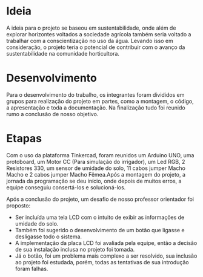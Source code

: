# Ideia

  A ideia para o projeto se baseou em sustentabilidade, onde além de explorar horizontes voltados a 
sociedade agrícola também seria voltado a trabalhar com a conscientização no uso da água.
Levando isso em consideração, o projeto teria o potencial de contribuir com o avanço da
sustentabilidade na comunidade horticultora.

# Desenvolvimento

   Para o desenvolvimento do trabalho, os integrantes foram divididos em grupos para realização
do projeto em partes, como a montagem, o código, a apresentação e toda a documentação.
Na finalização tudo foi reunido rumo a conclusão de nosso objetivo.

# Etapas

  Com o uso da plataforma Tinkercad, foram reunidos um Arduino UNO, uma protoboard, um Motor CC 
(Para simulação do irrigador), um Led RGB, 2 Resistores 330, um sensor de umidade do solo, 
11 cabos jumper Macho Macho e 2 cabos jumper Macho Fêmea.Após a montagem do projeto, a jornada da 
programação se deu início, onde depois de muitos erros, a equipe conseguiu consertá-los e
solucioná-los. 

  Após a conclusão do projeto, um desafio de nosso professor orientador foi proposto: 
  + Ser incluída uma tela LCD com o intuito de exibir as informações de umidade do solo.
  + Também foi sugerido o desenvolvimento de um botão que ligasse e desligasse todo o sistema.
  + A implementação da placa LCD foi avaliada pela equipe, então a decisão de sua instalação 
inclusa no projeto foi tomada.
  + Já o botão, foi um problema mais complexo a ser resolvido, sua inclusão ao
  projeto foi estudada, porém, todas as tentativas de sua introdução foram falhas.
